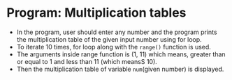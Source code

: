 # Program: Multiplication tables
* In the program, user should enter any number and the program prints the multiplication table of the given input number using for loop. 
* To iterate 10 times, for loop along with the `range()` function is used. 
* The arguments inside range function is (1, 11) which means, greater than or equal to 1 and less than 11 (which meansS 10).
* Then the multiplication table of variable `num`(given number) is displayed.
